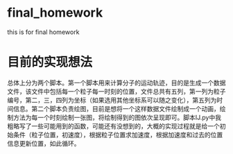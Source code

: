 # final_homework
this is for final homework
# 目前的实现想法
总体上分为两个脚本。第一个脚本用来计算分子的运动轨迹，目的是生成一个数据文件，该文件中包括每一个粒子每一时刻的位置，文件总共有五列，第一列为粒子编号，第二，三，四列为坐标（如果选用其他坐标系可以随之变化），第五列为时间信息。第二个脚本负责绘图，目前是想将一个这样数据文件绘制成一个动画，绘制方法为每一个时刻绘制一张图，将绘制得到的图依次呈现即可。脚本IJ.py中我粗略写了一些可能用到的函数，可能还有没想到的，大概的实现过程就是给一个初始条件（粒子位置，初速度），根据粒子位置求加速度，根据加速度和过去的位置信息更新位置，如此循环。